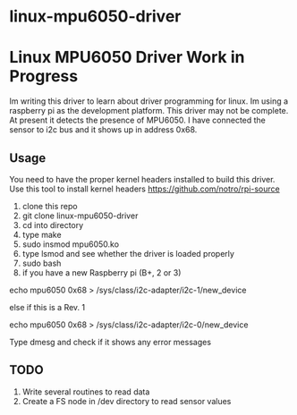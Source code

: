 # linux-mpu6050-driver
Linux MPU6050 Driver **Work in Progress**
====================

Im writing this driver to learn about driver programming for linux. Im using a raspberry pi as the development platform. This driver may not be complete. At present it detects the presence of MPU6050. I have connected the sensor to i2c bus and it shows up in address 0x68.

Usage
------
You need to have the proper kernel headers installed to build this driver. Use this tool to install kernel headers https://github.com/notro/rpi-source

1. clone this repo 
2. git clone linux-mpu6050-driver
3. cd into directory
4. type make
5. sudo insmod mpu6050.ko
6. type lsmod and see whether the driver is loaded properly
7. sudo bash
8. if you have a new Raspberry pi (B+, 2 or 3)

  echo mpu6050 0x68 > /sys/class/i2c-adapter/i2c-1/new_device

  else if this is a Rev. 1

  echo mpu6050 0x68 > /sys/class/i2c-adapter/i2c-0/new_device

  Type dmesg and check if it shows any error messages



TODO
-----
1. Write several routines to read data
2. Create a FS node in /dev directory to read sensor values
